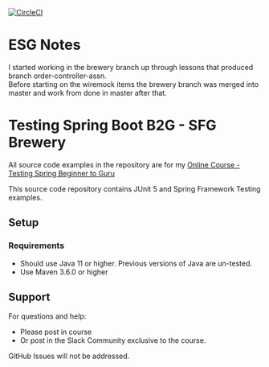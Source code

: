 [![CircleCI](https://circleci.com/gh/scott-gibson-se/tsbb2b-sfg-brewery.svg?style=svg)](https://circleci.com/gh/scott-gibson-se/tsbb2b-sfg-brewery)

# ESG Notes

I started working in the brewery branch up through lessons that produced branch order-controller-assn.  
Before starting on the wiremock items the brewery branch was merged into master and work from done
in master after that.

# Testing Spring Boot B2G - SFG Brewery

All source code examples in the repository are for my [Online Course - Testing Spring Beginner to Guru](https://www.udemy.com/testing-spring-boot-beginner-to-guru/?couponCode=GITHUB_REPO)

This source code repository contains JUnit 5 and Spring Framework Testing examples.

## Setup
### Requirements
* Should use Java 11 or higher. Previous versions of Java are un-tested.
* Use Maven 3.6.0 or higher

## Support
For questions and help:
* Please post in course
* Or post in the Slack Community exclusive to the course.

GitHub Issues will not be addressed.
